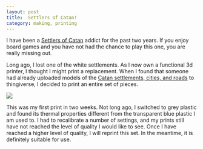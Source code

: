 ```yaml
---
layout: post
title:  Settlers of Catan! 
category: making, printing
---
```


I have been a [Settlers of Catan](http://en.wikipedia.org/wiki/The_Settlers_of_Catan) addict for the past two years. If you enjoy board games and you have not had the chance to play this one, you are really missing out.

Long ago, I lost one of the white settlements. As I now own a functional 3d printer, I thought I might print a replacement. When I found that someone had already uploaded models of the [Catan settlements, cities, and roads](http://www.thingiverse.com/thing:770) to thingiverse, I decided to print an entire set of pieces.

![][0]

This was my first print in two weeks. Not long ago, I switched to grey plastic and found its thermal properties different from the transparent blue plastic I am used to. I had to recalibrate a number of settings, and my prints still have not reached the level of quality I would like to see. Once I have reached a higher level of quality, I will reprint this set. In the meantime, it is definitely suitable for use. 

[0]: /images/2012-01-17_01-20-32_503.jpg